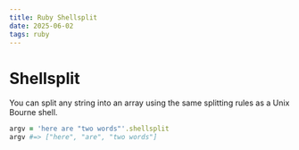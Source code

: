 ```yaml
---
title: Ruby Shellsplit 
date: 2025-06-02
tags: ruby
---
```


# Shellsplit 

You can split any string into an array using the same splitting rules as a Unix Bourne shell. 

```ruby
argv = 'here are "two words"'.shellsplit
argv #=> ["here", "are", "two words"]
```
